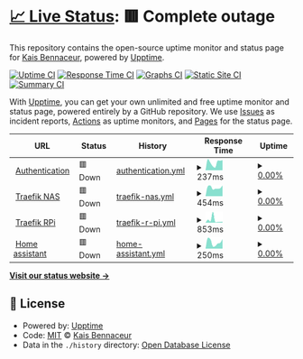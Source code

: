 # [📈 Live Status](https://status.kaisbn.fr): <!--live status--> **🟥 Complete outage**

This repository contains the open-source uptime monitor and status page for [Kais Bennaceur](not-me.com), powered by [Upptime](https://github.com/upptime/upptime).

[![Uptime CI](https://github.com/Kaisbn/upptime/workflows/Uptime%20CI/badge.svg)](https://github.com/Kaisbn/upptime/actions?query=workflow%3A%22Uptime+CI%22)
[![Response Time CI](https://github.com/Kaisbn/upptime/workflows/Response%20Time%20CI/badge.svg)](https://github.com/Kaisbn/upptime/actions?query=workflow%3A%22Response+Time+CI%22)
[![Graphs CI](https://github.com/Kaisbn/upptime/workflows/Graphs%20CI/badge.svg)](https://github.com/Kaisbn/upptime/actions?query=workflow%3A%22Graphs+CI%22)
[![Static Site CI](https://github.com/Kaisbn/upptime/workflows/Static%20Site%20CI/badge.svg)](https://github.com/Kaisbn/upptime/actions?query=workflow%3A%22Static+Site+CI%22)
[![Summary CI](https://github.com/Kaisbn/upptime/workflows/Summary%20CI/badge.svg)](https://github.com/Kaisbn/upptime/actions?query=workflow%3A%22Summary+CI%22)

With [Upptime](https://upptime.js.org), you can get your own unlimited and free uptime monitor and status page, powered entirely by a GitHub repository. We use [Issues](https://github.com/Kaisbn/upptime/issues) as incident reports, [Actions](https://github.com/Kaisbn/upptime/actions) as uptime monitors, and [Pages](https://status.kaisbn.fr) for the status page.

<!--start: status pages-->
<!-- This summary is generated by Upptime (https://github.com/upptime/upptime) -->
<!-- Do not edit this manually, your changes will be overwritten -->
<!-- prettier-ignore -->
| URL | Status | History | Response Time | Uptime |
| --- | ------ | ------- | ------------- | ------ |
| <img alt="" src="https://icons.duckduckgo.com/ip3/auth.kaisbn.fr.ico" height="13"> [Authentication](https://auth.kaisbn.fr) | 🟥 Down | [authentication.yml](https://github.com/Kaisbn/upptime/commits/HEAD/history/authentication.yml) | <details><summary><img alt="Response time graph" src="./graphs/authentication/response-time-week.png" height="20"> 237ms</summary><br><a href="https://status.kaisbn.fr/history/authentication"><img alt="Response time 279" src="https://img.shields.io/endpoint?url=https%3A%2F%2Fraw.githubusercontent.com%2FKaisbn%2Fupptime%2FHEAD%2Fapi%2Fauthentication%2Fresponse-time.json"></a><br><a href="https://status.kaisbn.fr/history/authentication"><img alt="24-hour response time 311" src="https://img.shields.io/endpoint?url=https%3A%2F%2Fraw.githubusercontent.com%2FKaisbn%2Fupptime%2FHEAD%2Fapi%2Fauthentication%2Fresponse-time-day.json"></a><br><a href="https://status.kaisbn.fr/history/authentication"><img alt="7-day response time 237" src="https://img.shields.io/endpoint?url=https%3A%2F%2Fraw.githubusercontent.com%2FKaisbn%2Fupptime%2FHEAD%2Fapi%2Fauthentication%2Fresponse-time-week.json"></a><br><a href="https://status.kaisbn.fr/history/authentication"><img alt="30-day response time 218" src="https://img.shields.io/endpoint?url=https%3A%2F%2Fraw.githubusercontent.com%2FKaisbn%2Fupptime%2FHEAD%2Fapi%2Fauthentication%2Fresponse-time-month.json"></a><br><a href="https://status.kaisbn.fr/history/authentication"><img alt="1-year response time 279" src="https://img.shields.io/endpoint?url=https%3A%2F%2Fraw.githubusercontent.com%2FKaisbn%2Fupptime%2FHEAD%2Fapi%2Fauthentication%2Fresponse-time-year.json"></a></details> | <details><summary><a href="https://status.kaisbn.fr/history/authentication">0.00%</a></summary><a href="https://status.kaisbn.fr/history/authentication"><img alt="All-time uptime 0.00%" src="https://img.shields.io/endpoint?url=https%3A%2F%2Fraw.githubusercontent.com%2FKaisbn%2Fupptime%2FHEAD%2Fapi%2Fauthentication%2Fuptime.json"></a><br><a href="https://status.kaisbn.fr/history/authentication"><img alt="24-hour uptime 0.00%" src="https://img.shields.io/endpoint?url=https%3A%2F%2Fraw.githubusercontent.com%2FKaisbn%2Fupptime%2FHEAD%2Fapi%2Fauthentication%2Fuptime-day.json"></a><br><a href="https://status.kaisbn.fr/history/authentication"><img alt="7-day uptime 0.00%" src="https://img.shields.io/endpoint?url=https%3A%2F%2Fraw.githubusercontent.com%2FKaisbn%2Fupptime%2FHEAD%2Fapi%2Fauthentication%2Fuptime-week.json"></a><br><a href="https://status.kaisbn.fr/history/authentication"><img alt="30-day uptime 7.96%" src="https://img.shields.io/endpoint?url=https%3A%2F%2Fraw.githubusercontent.com%2FKaisbn%2Fupptime%2FHEAD%2Fapi%2Fauthentication%2Fuptime-month.json"></a><br><a href="https://status.kaisbn.fr/history/authentication"><img alt="1-year uptime 0.00%" src="https://img.shields.io/endpoint?url=https%3A%2F%2Fraw.githubusercontent.com%2FKaisbn%2Fupptime%2FHEAD%2Fapi%2Fauthentication%2Fuptime-year.json"></a></details>
| <img alt="" src="https://icons.duckduckgo.com/ip3/nas.kaisbn.fr.ico" height="13"> [Traefik NAS](https://nas.kaisbn.fr) | 🟥 Down | [traefik-nas.yml](https://github.com/Kaisbn/upptime/commits/HEAD/history/traefik-nas.yml) | <details><summary><img alt="Response time graph" src="./graphs/traefik-nas/response-time-week.png" height="20"> 454ms</summary><br><a href="https://status.kaisbn.fr/history/traefik-nas"><img alt="Response time 437" src="https://img.shields.io/endpoint?url=https%3A%2F%2Fraw.githubusercontent.com%2FKaisbn%2Fupptime%2FHEAD%2Fapi%2Ftraefik-nas%2Fresponse-time.json"></a><br><a href="https://status.kaisbn.fr/history/traefik-nas"><img alt="24-hour response time 563" src="https://img.shields.io/endpoint?url=https%3A%2F%2Fraw.githubusercontent.com%2FKaisbn%2Fupptime%2FHEAD%2Fapi%2Ftraefik-nas%2Fresponse-time-day.json"></a><br><a href="https://status.kaisbn.fr/history/traefik-nas"><img alt="7-day response time 454" src="https://img.shields.io/endpoint?url=https%3A%2F%2Fraw.githubusercontent.com%2FKaisbn%2Fupptime%2FHEAD%2Fapi%2Ftraefik-nas%2Fresponse-time-week.json"></a><br><a href="https://status.kaisbn.fr/history/traefik-nas"><img alt="30-day response time 448" src="https://img.shields.io/endpoint?url=https%3A%2F%2Fraw.githubusercontent.com%2FKaisbn%2Fupptime%2FHEAD%2Fapi%2Ftraefik-nas%2Fresponse-time-month.json"></a><br><a href="https://status.kaisbn.fr/history/traefik-nas"><img alt="1-year response time 437" src="https://img.shields.io/endpoint?url=https%3A%2F%2Fraw.githubusercontent.com%2FKaisbn%2Fupptime%2FHEAD%2Fapi%2Ftraefik-nas%2Fresponse-time-year.json"></a></details> | <details><summary><a href="https://status.kaisbn.fr/history/traefik-nas">0.00%</a></summary><a href="https://status.kaisbn.fr/history/traefik-nas"><img alt="All-time uptime 2.37%" src="https://img.shields.io/endpoint?url=https%3A%2F%2Fraw.githubusercontent.com%2FKaisbn%2Fupptime%2FHEAD%2Fapi%2Ftraefik-nas%2Fuptime.json"></a><br><a href="https://status.kaisbn.fr/history/traefik-nas"><img alt="24-hour uptime 0.00%" src="https://img.shields.io/endpoint?url=https%3A%2F%2Fraw.githubusercontent.com%2FKaisbn%2Fupptime%2FHEAD%2Fapi%2Ftraefik-nas%2Fuptime-day.json"></a><br><a href="https://status.kaisbn.fr/history/traefik-nas"><img alt="7-day uptime 0.00%" src="https://img.shields.io/endpoint?url=https%3A%2F%2Fraw.githubusercontent.com%2FKaisbn%2Fupptime%2FHEAD%2Fapi%2Ftraefik-nas%2Fuptime-week.json"></a><br><a href="https://status.kaisbn.fr/history/traefik-nas"><img alt="30-day uptime 7.96%" src="https://img.shields.io/endpoint?url=https%3A%2F%2Fraw.githubusercontent.com%2FKaisbn%2Fupptime%2FHEAD%2Fapi%2Ftraefik-nas%2Fuptime-month.json"></a><br><a href="https://status.kaisbn.fr/history/traefik-nas"><img alt="1-year uptime 2.37%" src="https://img.shields.io/endpoint?url=https%3A%2F%2Fraw.githubusercontent.com%2FKaisbn%2Fupptime%2FHEAD%2Fapi%2Ftraefik-nas%2Fuptime-year.json"></a></details>
| <img alt="" src="https://icons.duckduckgo.com/ip3/rpi.kaisbn.fr.ico" height="13"> [Traefik RPi](https://rpi.kaisbn.fr) | 🟥 Down | [traefik-r-pi.yml](https://github.com/Kaisbn/upptime/commits/HEAD/history/traefik-r-pi.yml) | <details><summary><img alt="Response time graph" src="./graphs/traefik-r-pi/response-time-week.png" height="20"> 853ms</summary><br><a href="https://status.kaisbn.fr/history/traefik-r-pi"><img alt="Response time 352" src="https://img.shields.io/endpoint?url=https%3A%2F%2Fraw.githubusercontent.com%2FKaisbn%2Fupptime%2FHEAD%2Fapi%2Ftraefik-r-pi%2Fresponse-time.json"></a><br><a href="https://status.kaisbn.fr/history/traefik-r-pi"><img alt="24-hour response time 298" src="https://img.shields.io/endpoint?url=https%3A%2F%2Fraw.githubusercontent.com%2FKaisbn%2Fupptime%2FHEAD%2Fapi%2Ftraefik-r-pi%2Fresponse-time-day.json"></a><br><a href="https://status.kaisbn.fr/history/traefik-r-pi"><img alt="7-day response time 853" src="https://img.shields.io/endpoint?url=https%3A%2F%2Fraw.githubusercontent.com%2FKaisbn%2Fupptime%2FHEAD%2Fapi%2Ftraefik-r-pi%2Fresponse-time-week.json"></a><br><a href="https://status.kaisbn.fr/history/traefik-r-pi"><img alt="30-day response time 405" src="https://img.shields.io/endpoint?url=https%3A%2F%2Fraw.githubusercontent.com%2FKaisbn%2Fupptime%2FHEAD%2Fapi%2Ftraefik-r-pi%2Fresponse-time-month.json"></a><br><a href="https://status.kaisbn.fr/history/traefik-r-pi"><img alt="1-year response time 352" src="https://img.shields.io/endpoint?url=https%3A%2F%2Fraw.githubusercontent.com%2FKaisbn%2Fupptime%2FHEAD%2Fapi%2Ftraefik-r-pi%2Fresponse-time-year.json"></a></details> | <details><summary><a href="https://status.kaisbn.fr/history/traefik-r-pi">0.00%</a></summary><a href="https://status.kaisbn.fr/history/traefik-r-pi"><img alt="All-time uptime 0.00%" src="https://img.shields.io/endpoint?url=https%3A%2F%2Fraw.githubusercontent.com%2FKaisbn%2Fupptime%2FHEAD%2Fapi%2Ftraefik-r-pi%2Fuptime.json"></a><br><a href="https://status.kaisbn.fr/history/traefik-r-pi"><img alt="24-hour uptime 0.00%" src="https://img.shields.io/endpoint?url=https%3A%2F%2Fraw.githubusercontent.com%2FKaisbn%2Fupptime%2FHEAD%2Fapi%2Ftraefik-r-pi%2Fuptime-day.json"></a><br><a href="https://status.kaisbn.fr/history/traefik-r-pi"><img alt="7-day uptime 0.00%" src="https://img.shields.io/endpoint?url=https%3A%2F%2Fraw.githubusercontent.com%2FKaisbn%2Fupptime%2FHEAD%2Fapi%2Ftraefik-r-pi%2Fuptime-week.json"></a><br><a href="https://status.kaisbn.fr/history/traefik-r-pi"><img alt="30-day uptime 7.96%" src="https://img.shields.io/endpoint?url=https%3A%2F%2Fraw.githubusercontent.com%2FKaisbn%2Fupptime%2FHEAD%2Fapi%2Ftraefik-r-pi%2Fuptime-month.json"></a><br><a href="https://status.kaisbn.fr/history/traefik-r-pi"><img alt="1-year uptime 0.00%" src="https://img.shields.io/endpoint?url=https%3A%2F%2Fraw.githubusercontent.com%2FKaisbn%2Fupptime%2FHEAD%2Fapi%2Ftraefik-r-pi%2Fuptime-year.json"></a></details>
| <img alt="" src="https://icons.duckduckgo.com/ip3/home.kaisbn.fr.ico" height="13"> [Home assistant](https://home.kaisbn.fr) | 🟥 Down | [home-assistant.yml](https://github.com/Kaisbn/upptime/commits/HEAD/history/home-assistant.yml) | <details><summary><img alt="Response time graph" src="./graphs/home-assistant/response-time-week.png" height="20"> 250ms</summary><br><a href="https://status.kaisbn.fr/history/home-assistant"><img alt="Response time 333" src="https://img.shields.io/endpoint?url=https%3A%2F%2Fraw.githubusercontent.com%2FKaisbn%2Fupptime%2FHEAD%2Fapi%2Fhome-assistant%2Fresponse-time.json"></a><br><a href="https://status.kaisbn.fr/history/home-assistant"><img alt="24-hour response time 371" src="https://img.shields.io/endpoint?url=https%3A%2F%2Fraw.githubusercontent.com%2FKaisbn%2Fupptime%2FHEAD%2Fapi%2Fhome-assistant%2Fresponse-time-day.json"></a><br><a href="https://status.kaisbn.fr/history/home-assistant"><img alt="7-day response time 250" src="https://img.shields.io/endpoint?url=https%3A%2F%2Fraw.githubusercontent.com%2FKaisbn%2Fupptime%2FHEAD%2Fapi%2Fhome-assistant%2Fresponse-time-week.json"></a><br><a href="https://status.kaisbn.fr/history/home-assistant"><img alt="30-day response time 235" src="https://img.shields.io/endpoint?url=https%3A%2F%2Fraw.githubusercontent.com%2FKaisbn%2Fupptime%2FHEAD%2Fapi%2Fhome-assistant%2Fresponse-time-month.json"></a><br><a href="https://status.kaisbn.fr/history/home-assistant"><img alt="1-year response time 333" src="https://img.shields.io/endpoint?url=https%3A%2F%2Fraw.githubusercontent.com%2FKaisbn%2Fupptime%2FHEAD%2Fapi%2Fhome-assistant%2Fresponse-time-year.json"></a></details> | <details><summary><a href="https://status.kaisbn.fr/history/home-assistant">0.00%</a></summary><a href="https://status.kaisbn.fr/history/home-assistant"><img alt="All-time uptime 0.00%" src="https://img.shields.io/endpoint?url=https%3A%2F%2Fraw.githubusercontent.com%2FKaisbn%2Fupptime%2FHEAD%2Fapi%2Fhome-assistant%2Fuptime.json"></a><br><a href="https://status.kaisbn.fr/history/home-assistant"><img alt="24-hour uptime 0.00%" src="https://img.shields.io/endpoint?url=https%3A%2F%2Fraw.githubusercontent.com%2FKaisbn%2Fupptime%2FHEAD%2Fapi%2Fhome-assistant%2Fuptime-day.json"></a><br><a href="https://status.kaisbn.fr/history/home-assistant"><img alt="7-day uptime 0.00%" src="https://img.shields.io/endpoint?url=https%3A%2F%2Fraw.githubusercontent.com%2FKaisbn%2Fupptime%2FHEAD%2Fapi%2Fhome-assistant%2Fuptime-week.json"></a><br><a href="https://status.kaisbn.fr/history/home-assistant"><img alt="30-day uptime 7.96%" src="https://img.shields.io/endpoint?url=https%3A%2F%2Fraw.githubusercontent.com%2FKaisbn%2Fupptime%2FHEAD%2Fapi%2Fhome-assistant%2Fuptime-month.json"></a><br><a href="https://status.kaisbn.fr/history/home-assistant"><img alt="1-year uptime 0.00%" src="https://img.shields.io/endpoint?url=https%3A%2F%2Fraw.githubusercontent.com%2FKaisbn%2Fupptime%2FHEAD%2Fapi%2Fhome-assistant%2Fuptime-year.json"></a></details>

<!--end: status pages-->

[**Visit our status website →**](https://status.kaisbn.fr)

## 📄 License

- Powered by: [Upptime](https://github.com/upptime/upptime)
- Code: [MIT](./LICENSE) © [Kais Bennaceur](not-me.com)
- Data in the `./history` directory: [Open Database License](https://opendatacommons.org/licenses/odbl/1-0/)
